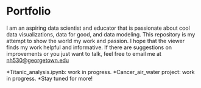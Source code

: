 # Portfolio

I am an aspiring data scientist and educator that is passionate about cool data visualizations, data for good, and data modeling.  This repository is my attempt to show the world my work and passion.  I hope that the viewer finds my work helpful and informative.  If there are suggestions on improvements or you just want to talk, feel free to email me at nh530@georgetown.edu

*Titanic_analysis.ipynb: work in progress.
*Cancer_air_water project: work in progress.
*Stay tuned for more!
